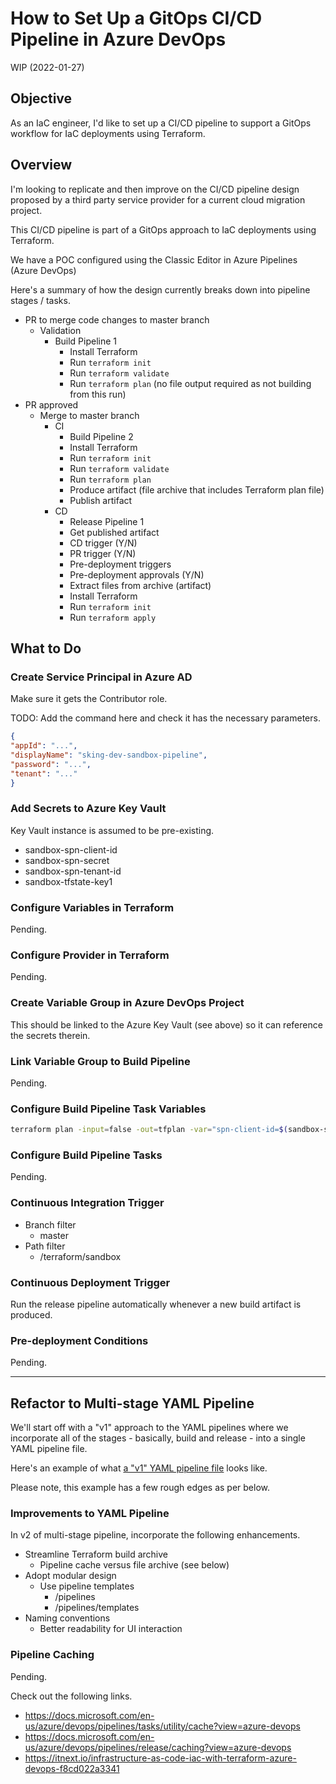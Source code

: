 # How to Set Up a GitOps CI/CD Pipeline in Azure DevOps

WIP (2022-01-27)

## Objective

As an IaC engineer, I'd like to set up a CI/CD pipeline to support a GitOps workflow for IaC deployments using Terraform.

## Overview

I'm looking to replicate and then improve on the CI/CD pipeline design proposed by a third party service provider for a current cloud migration project.

This CI/CD pipeline is part of a GitOps approach to IaC deployments using Terraform.

We have a POC configured using the Classic Editor in Azure Pipelines (Azure DevOps)

Here's a summary of how the design currently breaks down into pipeline stages / tasks.

- PR to merge code changes to master branch
  - Validation
    - Build Pipeline 1
      - Install Terraform
      - Run `terraform init`
      - Run `terraform validate`
      - Run `terraform plan` (no file output required as not building from this run)
- PR approved
  - Merge to master branch
    - CI
      - Build Pipeline 2
      - Install Terraform
      - Run `terraform init`
      - Run `terraform validate`
      - Run `terraform plan`
      - Produce artifact (file archive that includes Terraform plan file)
      - Publish artifact
    - CD
      - Release Pipeline 1
      - Get published artifact
      - CD trigger (Y/N)
      - PR trigger (Y/N)
      - Pre-deployment triggers
      - Pre-deployment approvals (Y/N)
      - Extract files from archive (artifact)
      - Install Terraform
      - Run `terraform init`
      - Run `terraform apply`

## What to Do

### Create Service Principal in Azure AD

Make sure it gets the Contributor role.

TODO: Add the command here and check it has the necessary parameters.

```json
{
"appId": "...",
"displayName": "sking-dev-sandbox-pipeline",
"password": "...",
"tenant": "..."
}
```

### Add Secrets to Azure Key Vault

Key Vault instance is assumed to be pre-existing.

- sandbox-spn-client-id
- sandbox-spn-secret
- sandbox-spn-tenant-id
- sandbox-tfstate-key1

### Configure Variables in Terraform

Pending.

### Configure Provider in Terraform

Pending.

### Create Variable Group in Azure DevOps Project

This should be linked to the Azure Key Vault (see above) so it can reference the secrets therein.

### Link Variable Group to Build Pipeline

Pending.

### Configure Build Pipeline Task Variables

```bash
terraform plan -input=false -out=tfplan -var="spn-client-id=$(sandbox-spn-client-id)" -var="spn-client-secret=$(sandbox-spn-secret)" -var="spn-tenant-id=$(sandbox-spn-tenant-id)" -var="tfstate-key1=$(sandbox-tfstate-key1)" -var-file="/home/vsts/work/1/s/terraform/terraform.tfvars"
```

### Configure Build Pipeline Tasks

Pending.

### Continuous Integration Trigger

- Branch filter
  - master
- Path filter
  - /terraform/sandbox

### Continuous Deployment Trigger

Run the release pipeline automatically whenever a new build artifact is produced.

### Pre-deployment Conditions

Pending.

----

## Refactor to Multi-stage YAML Pipeline

We'll start off with a "v1" approach to the YAML pipelines where we incorporate all of the stages - basically, build and release - into a single YAML pipeline file.

Here's an example of what [a "v1" YAML pipeline file](azure-pipelines.sandbox-deploy-v1.yml) looks like.

Please note, this example has a few rough edges as per below.

### Improvements to YAML Pipeline

In v2 of multi-stage pipeline, incorporate the following enhancements.

- Streamline Terraform build archive
  - Pipeline cache versus file archive (see below)
- Adopt modular design
  - Use pipeline templates
    - /pipelines
    - /pipelines/templates
- Naming conventions
  - Better readability for UI interaction

### Pipeline Caching

Pending.

Check out the following links.

- <https://docs.microsoft.com/en-us/azure/devops/pipelines/tasks/utility/cache?view=azure-devops>
- <https://docs.microsoft.com/en-us/azure/devops/pipelines/release/caching?view=azure-devops>
- <https://itnext.io/infrastructure-as-code-iac-with-terraform-azure-devops-f8cd022a3341>
